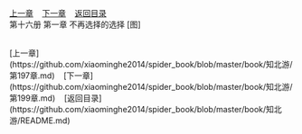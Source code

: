 
[上一章](https://github.com/xiaominghe2014/spider_book/blob/master/book/知北游/第197章.md)&nbsp;&nbsp;&nbsp;&nbsp;[下一章](https://github.com/xiaominghe2014/spider_book/blob/master/book/知北游/第199章.md)&nbsp;&nbsp;&nbsp;&nbsp;[返回目录](https://github.com/xiaominghe2014/spider_book/blob/master/book/知北游/README.md)
<br /> 第十六册 第一章 不再选择的选择 [图]<br />
    
  <br />
[上一章](https://github.com/xiaominghe2014/spider_book/blob/master/book/知北游/第197章.md)&nbsp;&nbsp;&nbsp;&nbsp;[下一章](https://github.com/xiaominghe2014/spider_book/blob/master/book/知北游/第199章.md)&nbsp;&nbsp;&nbsp;&nbsp;[返回目录](https://github.com/xiaominghe2014/spider_book/blob/master/book/知北游/README.md)
